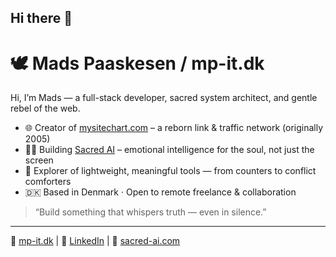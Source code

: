 ## Hi there 👋

# 🕊️ Mads Paaskesen / mp-it.dk

Hi, I’m Mads — a full-stack developer, sacred system architect, and gentle rebel of the web.

- 🌐 Creator of [mysitechart.com](https://mysitechart.com) – a reborn link & traffic network (originally 2005)
- 🧘‍♂️ Building [Sacred AI](https://sacred-ai.com) – emotional intelligence for the soul, not just the screen
- 🧪 Explorer of lightweight, meaningful tools — from counters to conflict comforters
- 🇩🇰 Based in Denmark · Open to remote freelance & collaboration
<!--
![MySiteChart badge](https://api.mysitechart.com/badge/madspaaskesen/count.svg)
-->
> “Build something that whispers truth — even in silence.”

---
🌿 [mp-it.dk](https://mp-it.dk) | 🧠 [LinkedIn](https://linkedin.com/in/madspaaskesen) | 🌙 [sacred-ai.com](https://sacred-ai.com)


<!--
**madspaaskesen/madspaaskesen** is a ✨ _special_ ✨ repository because its `README.md` (this file) appears on your GitHub profile.

Here are some ideas to get you started:

- 🔭 I’m currently working on ...
- 🌱 I’m currently learning ...
- 👯 I’m looking to collaborate on ...
- 🤔 I’m looking for help with ...
- 💬 Ask me about ...
- 📫 How to reach me: ...
- 😄 Pronouns: ...
- ⚡ Fun fact: ...
-->
